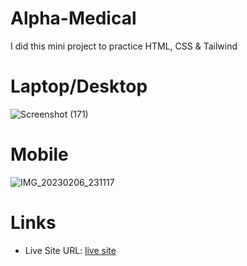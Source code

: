 # Alpha-Medical
I did this mini project to practice HTML, CSS &amp; Tailwind

# Laptop/Desktop
![Screenshot (171)](https://user-images.githubusercontent.com/111382976/217042912-2886ecfb-5b17-4613-9767-4d7d8de88512.png)

# Mobile

![IMG_20230206_231117](https://user-images.githubusercontent.com/111382976/217048111-35a60a63-d713-401b-88db-a87a63448ea8.jpg)

# Links
<ul>
  <li>Live Site URL: <a href="https://lnkd.in/gsRd5zbU
">live site</a></li>
</ul>
